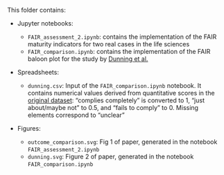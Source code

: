 This folder contains:  

- Jupyter notebooks: 
  - `FAIR_assessment_2.ipynb`: contains the implementation of the FAIR maturity indicators for two real cases in the life sciences   
  - `FAIR_comparison.ipynb`: contains the implementation of the FAIR baloon plot for the study by [Dunning et al.](http://www.ijdc.net/article/view/567/493)    

- Spreadsheets:
  - `dunning.csv`: Input of the `FAIR_comparison.ipynb` notebook. It contains numerical values derived from quantitative scores in the [original dataset](https://data.4tu.nl/repository/uuid:5146dd06-98e4-426c-9ae5-dc8fa65c549f): “complies completely” is converted to 1, “just about/maybe not” to 0.5, and “fails to comply” to 0. Missing elements correspond to “unclear”

- Figures: 
  - `outcome_comparison.svg`: Fig 1 of paper, generated in the notebook `FAIR_assessment_2.ipynb`  
  - `dunning.svg`: Figure 2 of paper, generated in the notebook `FAIR_comparison.ipynb`
